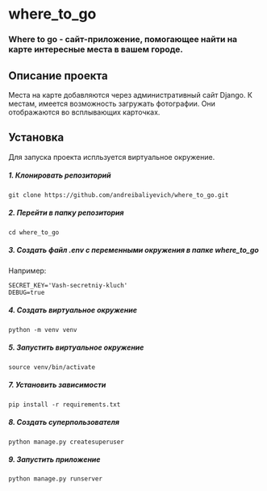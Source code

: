 # where_to_go


### Where to go - сайт-приложение, помогающее найти на карте интересные места в вашем городе.


## Описание проекта

Места на карте добавляются через административный сайт Django. К местам, имеется возможность загружать фотографии. Они отображаются во всплывающих карточках.


## Установка

Для запуска проекта испльзуется виртуальное окружение.

##### 1. Клонировать репозиторий

    git clone https://github.com/andreibaliyevich/where_to_go.git

##### 2. Перейти в папку репозитория

    cd where_to_go

##### 3. Создать файл .env с переменными окружения в папке where_to_go

Например:

    SECRET_KEY='Vash-secretniy-kluch'
    DEBUG=true

##### 4. Создать виртуальное окружение

    python -m venv venv

##### 5. Запустить виртуальное окружение

    source venv/bin/activate

##### 7. Установить зависимости

    pip install -r requirements.txt

##### 8. Создать суперпользователя

    python manage.py createsuperuser

##### 9. Запустить приложение

    python manage.py runserver 
